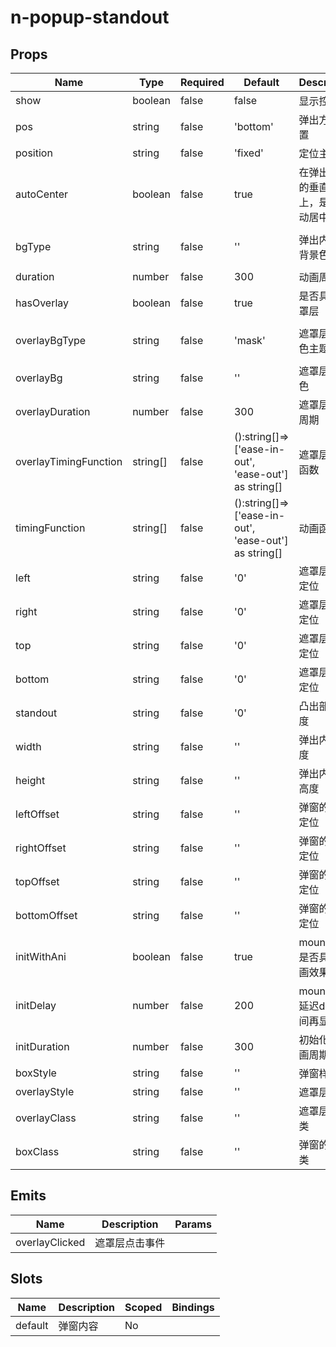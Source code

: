 # n-popup-standout

## Props
| Name | Type | Required | Default | Description | Choices |
| --- | --- | --- | --- | --- | --- |
| show | boolean | false | false | 显示控制 | true, false | 
| pos | string | false | 'bottom' | 弹出方式/位置 | top,right,bottom,left,top-center,right-center,bottom-center,left-center | 
| position | string | false | 'fixed' | 定位主题 | relative,absolute,fixed,static,sticky | 
| autoCenter | boolean | false | true | 在弹出方向的垂直方向上，是否自动居中内容 | true, false | 
| bgType | string | false | '' | 弹出内容的背景色主题 | white,black,transparent,nav,default,primary,success,warning,error,custom,link,light,middle,dark,inverse,page,hover,hover-dark,mask,mask-dark,text,text-second,text-third,text-forth,text-inverse,text-place,text-disabled,border,border-light,border-middle,border-dark,none,gradient | 
| duration | number | false | 300 | 动画周期 |  | 
| hasOverlay | boolean | false | true | 是否具备遮罩层 | true, false | 
| overlayBgType | string | false | 'mask' | 遮罩层背景色主题 | white,black,transparent,nav,default,primary,success,warning,error,custom,link,light,middle,dark,inverse,page,hover,hover-dark,mask,mask-dark,text,text-second,text-third,text-forth,text-inverse,text-place,text-disabled,border,border-light,border-middle,border-dark,none,gradient | 
| overlayBg | string | false | '' | 遮罩层背景色 |  | 
| overlayDuration | number | false | 300 | 遮罩层动画周期 |  | 
| overlayTimingFunction | string[] | false | ():string[]=>['ease-in-out', 'ease-out'] as string[] | 遮罩层动画函数 |  | 
| timingFunction | string[] | false | ():string[]=>['ease-in-out', 'ease-out'] as string[] | 动画函数 |  | 
| left | string | false | '0' | 遮罩层左侧定位 |  | 
| right | string | false | '0' | 遮罩层右侧定位 |  | 
| top | string | false | '0' | 遮罩层顶部定位 |  | 
| bottom | string | false | '0' | 遮罩层底部定位 |  | 
| standout | string | false | '0' | 凸出部分高度 |  | 
| width | string | false | '' | 弹出内容宽度 |  | 
| height | string | false | '' | 弹出内容的高度 |  | 
| leftOffset | string | false | '' | 弹窗的左侧定位 |  | 
| rightOffset | string | false | '' | 弹窗的右侧定位 |  | 
| topOffset | string | false | '' | 弹窗的顶部定位 |  | 
| bottomOffset | string | false | '' | 弹窗的底部定位 |  | 
| initWithAni | boolean | false | true | mounted时是否具备动画效果 | true, false | 
| initDelay | number | false | 200 | mounted中延迟delay时间再显示 |  | 
| initDuration | number | false | 300 | 初始化的动画周期 |  | 
| boxStyle | string | false | '' | 弹窗样式 |  | 
| overlayStyle | string | false | '' | 遮罩层样式 |  | 
| overlayClass | string | false | '' | 遮罩层样式类 |  | 
| boxClass | string | false | '' | 弹窗的样式类 |  | 

## Emits
| Name | Description | Params |
| --- | --- | --- | 
| overlayClicked | 遮罩层点击事件 |  |

## Slots
| Name | Description | Scoped | Bindings |
| --- | --- | --- | --- |
| default | 弹窗内容 | No |  |

